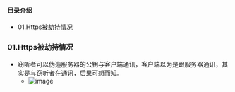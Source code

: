 #### 目录介绍
- 01.Https被劫持情况





### 01.Https被劫持情况
- 窃听者可以伪造服务器的公钥与客户端通讯，客户端以为是跟服务器通讯，其实是与窃听者在通讯，后果可想而知。
    - ![image](https://upload-images.jianshu.io/upload_images/4432347-a704437d0c9e022d.png?imageMogr2/auto-orient/strip%7CimageView2/2/w/1240)










